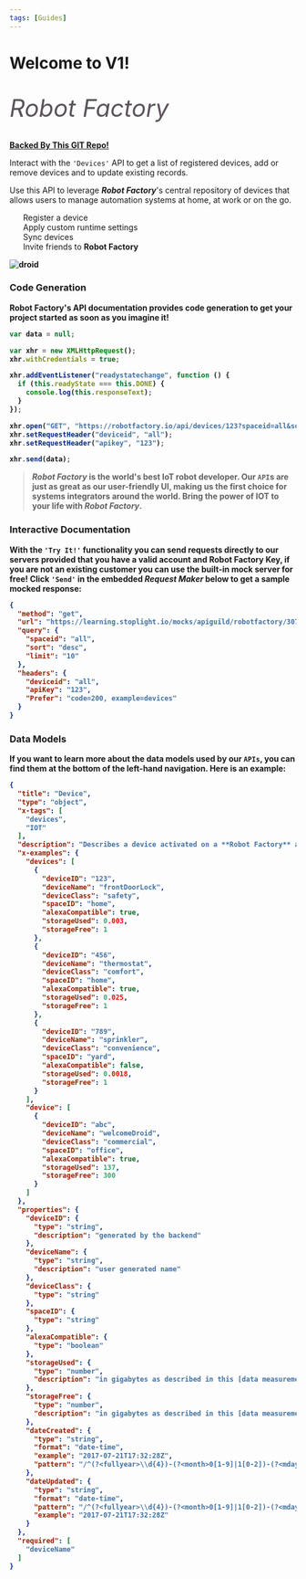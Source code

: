 ```yaml
---
tags: [Guides]
---
```


# Welcome to V1!

</br>
<span style="font-size: 3em; color: #5D535E;">
  <i class="fas fa-robot fa-2x"></i> <i>Robot Factory
</i></span> 
</br>
</br>

[**Backed By This GIT Repo!**](https://github.com/stoplightio/stoplight-platform-demo)

Interact with the `'Devices'` API to get a list of registered devices, add or remove devices and to update existing records.

Use this API to leverage **_Robot Factory_**'s central repository of devices that allows users to manage automation systems at home, at work or on the go.
</br>

<ul class="fa-ul" style="list-style-type:none;">
  <li><span class="fa-li"><i class="fas fa-check-square"></i></span>Register a device</li>
  <li><span class="fa-li"><i class="fas fa-check-square"></i></span>Apply custom runtime settings</li>
  <li><span class="fa-li"><i class="fas fa-spinner fa-pulse"></i></span>Sync devices</li>
  <li><span class="fa-li"><i class="far fa-square"></i></span>Invite friends to <strong>Robot Factory<strong></li>
</ul>

![droid](https://images.unsplash.com/photo-1527430253228-e93688616381?ixlib=rb-1.2.1&ixid=eyJhcHBfaWQiOjEyMDd9&auto=format&fit=crop&w=2391&q=80)

### Code Generation

**Robot Factory**'s API documentation provides code generation to get your project started as soon as you imagine it!

```javascript
var data = null;

var xhr = new XMLHttpRequest();
xhr.withCredentials = true;

xhr.addEventListener("readystatechange", function () {
  if (this.readyState === this.DONE) {
    console.log(this.responseText);
  }
});

xhr.open("GET", "https://robotfactory.io/api/devices/123?spaceid=all&sort=desc&limit=10");
xhr.setRequestHeader("deviceid", "all");
xhr.setRequestHeader("apikey", "123");

xhr.send(data);
```

> **_Robot Factory_** is the world's best IoT robot developer. Our `API`s are just as great as our user-friendly UI, making us the first choice for systems integrators around the world. Bring the power of IOT to your life with **_Robot Factory_**.

### Interactive Documentation

With the `'Try It!'` functionality you can send requests directly to our servers provided that you have a valid account and **Robot Factory Key**, if you are not an existing customer you can use the built-in mock server for free! Click `'Send'` in the embedded _**Request Maker**_ below to get a sample mocked response:

```json http
{
  "method": "get",
  "url": "https://learning.stoplight.io/mocks/apiguild/robotfactory/30785/api/devices/abc",
  "query": {
    "spaceid": "all",
    "sort": "desc",
    "limit": "10"
  },
  "headers": {
    "deviceid": "all",
    "apiKey": "123",
    "Prefer": "code=200, example=devices"
  }
}
```

### Data Models

If you want to learn more about the data models used by our `APIs`, you can find them at the bottom of the left-hand navigation. Here is an example:
</br>

```json json_schema
{
  "title": "Device",
  "type": "object",
  "x-tags": [
    "devices",
    "IOT"
  ],
  "description": "Describes a device activated on a **Robot Factory** account. Each class can contain more than one device and location, centrally managed by the Robot Factory service cloud.",
  "x-examples": {
    "devices": [
      {
        "deviceID": "123",
        "deviceName": "frontDoorLock",
        "deviceClass": "safety",
        "spaceID": "home",
        "alexaCompatible": true,
        "storageUsed": 0.003,
        "storageFree": 1
      },
      {
        "deviceID": "456",
        "deviceName": "thermostat",
        "deviceClass": "comfort",
        "spaceID": "home",
        "alexaCompatible": true,
        "storageUsed": 0.025,
        "storageFree": 1
      },
      {
        "deviceID": "789",
        "deviceName": "sprinkler",
        "deviceClass": "convenience",
        "spaceID": "yard",
        "alexaCompatible": false,
        "storageUsed": 0.0018,
        "storageFree": 1
      }
    ],
    "device": [
      {
        "deviceID": "abc",
        "deviceName": "welcomeDroid",
        "deviceClass": "commercial",
        "spaceID": "office",
        "alexaCompatible": true,
        "storageUsed": 137,
        "storageFree": 300
      }
    ]
  },
  "properties": {
    "deviceID": {
      "type": "string",
      "description": "generated by the backend"
    },
    "deviceName": {
      "type": "string",
      "description": "user generated name"
    },
    "deviceClass": {
      "type": "string"
    },
    "spaceID": {
      "type": "string"
    },
    "alexaCompatible": {
      "type": "boolean"
    },
    "storageUsed": {
      "type": "number",
      "description": "in gigabytes as described in this [data measurement chart](http://www.wu.ece.ufl.edu/links/dataRate/DataMeasurementChart.html)\n"
    },
    "storageFree": {
      "type": "number",
      "description": "in gigabytes as described in this [data measurement chart](http://www.wu.ece.ufl.edu/links/dataRate/DataMeasurementChart.html)"
    },
    "dateCreated": {
      "type": "string",
      "format": "date-time",
      "example": "2017-07-21T17:32:28Z",
      "pattern": "/^(?<fullyear>\\d{4})-(?<month>0[1-9]|1[0-2])-(?<mday>0[1-9]|[12][0-9]|3[01])T(?<hour>[01][0-9]|2[0-3]):(?<minute>[0-5][0-9]):(?<second>[0-5][0-9]|60)(?<secfrac>\\.[0-9]+)?(Z|(\\+|-)(?<offset_hour>[01][0-9]|2[0-3]):(?<offset_minute>[0-5][0-9]))$/i"
    },
    "dateUpdated": {
      "type": "string",
      "format": "date-time",
      "pattern": "/^(?<fullyear>\\d{4})-(?<month>0[1-9]|1[0-2])-(?<mday>0[1-9]|[12][0-9]|3[01])T(?<hour>[01][0-9]|2[0-3]):(?<minute>[0-5][0-9]):(?<second>[0-5][0-9]|60)(?<secfrac>\\.[0-9]+)?(Z|(\\+|-)(?<offset_hour>[01][0-9]|2[0-3]):(?<offset_minute>[0-5][0-9]))$/i",
      "example": "2017-07-21T17:32:28Z"
    }
  },
  "required": [
    "deviceName"
  ]
}
```
